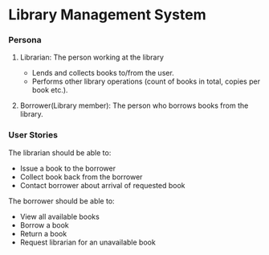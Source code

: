 # **Library Management System**

### **Persona**
1. Librarian: The person working at the library
   - Lends and collects books to/from the user.
   - Performs other library operations (count of books in total, copies per book etc.).

2. Borrower(Library member): The person who borrows books from the library.

### **User Stories**

The librarian should be able to:
- Issue a book to the borrower
- Collect book back from the borrower
- Contact borrower about arrival of requested book
  
The borrower should be able to:
- View all available books
- Borrow a book
- Return a book
- Request librarian for an unavailable book